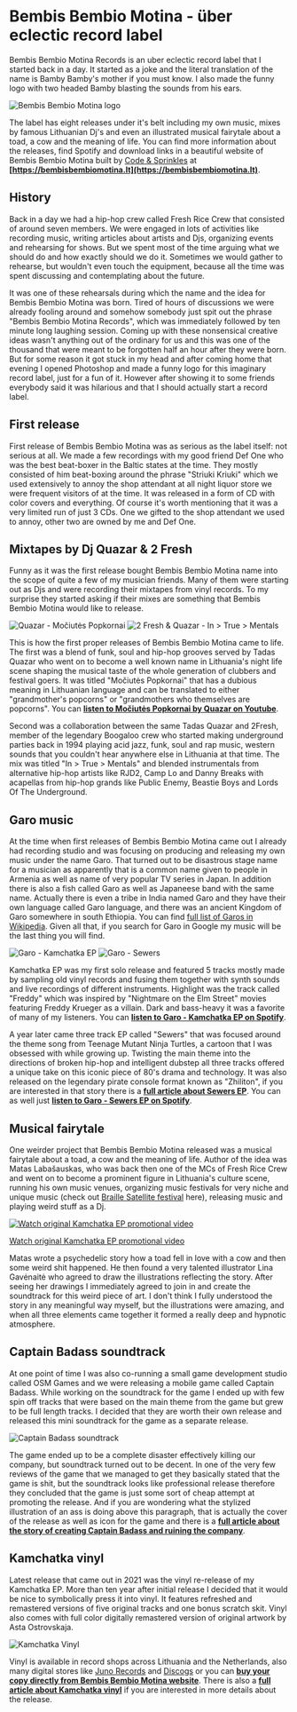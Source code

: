 # Bembis Bembio Motina - über eclectic record label

Bembis Bembio Motina Records is an uber eclectic record label that I started back in a day. It started as a joke and the literal translation of the name is Bamby Bamby's mother if you must know. I also made the funny logo with two headed Bamby blasting the sounds from his ears.

![Bembis Bembio Motina logo](https://tamulaitis.lt/images/bembis-bembio-motina/bembis-bembio-motina-logo-strip-colorful.webp#full-width)

The label has eight releases under it's belt including my own music, mixes by famous Lithuanian Dj's and even an illustrated musical fairytale about a toad, a cow and the meaning of life. You can find more information about the releases, find Spotify and download links in a beautiful website of Bembis Bembio Motina built by [Code & Sprinkles](https://codeandsprinkles.com) at **[https://bembisbembiomotina.lt](https://bembisbembiomotina.lt)**.


## History

Back in a day we had a hip-hop crew called Fresh Rice Crew that consisted of around seven members. We were engaged in lots of activities like recording music, writing articles about artists and Djs, organizing events and rehearsing for shows. But we spent most of the time arguing what we should do and how exactly should we do it. Sometimes we would gather to rehearse, but wouldn't even touch the equipment, because all the time was spent discussing and contemplating about the future.

It was one of these rehearsals during which the name and the idea for Bembis Bembio Motina was born. Tired of hours of discussions we were already fooling around and somehow somebody just spit out the phrase "Bembis Bembio Motina Records", which was immediately followed by ten minute long laughing session. Coming up with these nonsensical creative ideas wasn't anything out of the ordinary for us and this was one of the thousand that were meant to be forgotten half an hour after they were born. But for some reason it got stuck in my head and after coming home that evening I opened Photoshop and made a funny logo for this imaginary record label, just for a fun of it. However after showing it to some friends everybody said it was hilarious and that I should actually start a record label.


## First release

First release of Bembis Bembio Motina was as serious as the label itself: not serious at all. We made a few recordings with my good friend Def One who was the best beat-boxer in the Baltic states at the time. They mostly consisted of him beat-boxing around the phrase "Striuki Kriuki" which we used extensively to annoy the shop attendant at all night liquor store we were frequent visitors of at the time. It was released in a form of CD with color covers and everything. Of course it's worth mentioning that it was a very limited run of just 3 CDs. One we gifted to the shop attendant we used to annoy, other two are owned by me and Def One.


## Mixtapes by Dj Quazar & 2 Fresh

Funny as it was the first release bought Bembis Bembio Motina name into the scope of quite a few of my musician friends. Many of them were starting out as Djs and were recording their mixtapes from vinyl records. To my surprise they started asking if their mixes are something that Bembis Bembio Motina would like to release.

![Quazar - Močiutės Popkornai](https://bembisbembiomotina.lt/assets/images/releases/quazar-mociutes-popkornai-bbm-002-bembis-bembio-motina.jpg)
![2 Fresh & Quazar - In > True > Mentals](https://bembisbembiomotina.lt/assets/images/releases/2-fresh-and-quazar-in-true-mentals-bbm003-bembis-bembio-motina.jpg)

This is how the first proper releases of Bembis Bembio Motina came to life. The first was a blend of funk, soul and hip-hop grooves served by Tadas Quazar who went on to become a well known name in Lithuania's night life scene shaping the musical taste of the whole generation of clubbers and festival goers. It was titled "Močiutės Popkornai" that has a dubious meaning in Lithuanian language and can be translated to either "grandmother's popcorns" or "grandmothers who themselves are popcorns". You can **[listen to Močiutės Popkornai by Quazar on Youtube](https://www.youtube.com/watch?v=Bmdl4pIapWY)**.

Second was a collaboration between the same Tadas Quazar and 2Fresh, member of the legendary Boogaloo crew who started making underground parties back in 1994 playing acid jazz, funk, soul and rap music, western sounds that you couldn't hear anywhere else in Lithuania at that time. The mix was titled "In > True > Mentals" and blended instrumentals from alternative hip-hop artists like RJD2, Camp Lo and Danny Breaks with acapellas from hip-hop grands like Public Enemy, Beastie Boys and Lords Of The Underground.


## Garo music

At the time when first releases of Bembis Bembio Motina came out I already had recording studio and was focusing on producing and releasing my own music under the name Garo. That turned out to be disastrous stage name for a musician as apparently that is a common name given to people in Armenia as well as name of very popular TV series in Japan. In addition there is also a fish called Garo as well as Japaneese band with the same name. Actually there is even a tribe in India named Garo and they have their own language called Garo language, and there was an ancient Kingdom of Garo somewhere in south Ethiopia. You can find [full list of Garos in Wikipedia](https://en.wikipedia.org/wiki/Garo). Given all that, if you search for Garo in Google my music will be the last thing you will find.

![Garo - Kamchatka EP](https://bembisbembiomotina.lt/assets/images/releases/garo-kamchatka-ep-bbm005-bembis-bembio-motina.jpg)
![Garo - Sewers](https://bembisbembiomotina.lt/assets/images/releases/garo-sewers-cover-bbm007-bembis-bembio-motina.jpg)

Kamchatka EP was my first solo release and featured 5 tracks mostly made by sampling old vinyl records and fusing them together with synth sounds and live recordings of different instruments. Highlight was the track called "Freddy" which was inspired by "Nightmare on the Elm Street" movies featuring Freddy Krueger as a villain. Dark and bass-heavy it was a favorite of many of my listeners. You can **[listen to Garo - Kamchatka EP on Spotify](https://open.spotify.com/album/3MFM6vUUTnfpY3vG2Wu7vI)**.

A year later came three track EP called "Sewers" that was focused around the theme song from Teenage Mutant Ninja Turtles, a cartoon that I was obsessed with while growing up. Twisting the main theme into the directions of broken hip-hop and intelligent dubstep all three tracks offered a unique take on this iconic piece of 80's drama and technology. It was also released on the legendary pirate console format known as "Zhiliton", if you are interested in that story there is a **[full article about Sewers EP](/project/sewers)**. You can as well just **[listen to Garo - Sewers EP on Spotify](https://open.spotify.com/album/3OJ5DJ02jQtQ73MY64A2po)**.


## Musical fairytale

One weirder project that Bembis Bembio Motina released was a musical fairytale about a toad, a cow and the meaning of life. Author of the idea was Matas Labašauskas, who was back then one of the MCs of Fresh Rice Crew and went on to become a prominent figure in Lithuania's culture scene, running his own music venues, organizing music festivals for very niche and unique music (check out [Braille Satellite festival](https://www.braille-satellite.pro/) here), releasing music and playing weird stuff as a Dj.

[![Watch original Kamchatka EP promotional video](https://img.youtube.com/vi/BhEqNMn_AQw/0.jpg)](https://www.youtube.com/watch?v=BhEqNMn_AQw)

[Watch original Kamchatka EP promotional video](https://www.youtube.com/watch?v=BhEqNMn_AQw#aspect_1_1)

Matas wrote a psychedelic story how a toad fell in love with a cow and then some weird shit happened. He then found a very talented illustrator Lina Gavėnaitė who agreed to draw the illustrations reflecting the story. After seeing her drawings I immediately agreed to join in and create the soundtrack for this weird piece of art. I don't think I fully understood the story in any meaningful way myself, but the illustrations were amazing, and when all three elements came together it formed a really deep and hypnotic atmosphere.


## Captain Badass soundtrack

At one point of time I was also co-running a small game development studio called OSM Games and we were releasing a mobile game called Captain Badass. While working on the soundtrack for the game I ended up with few spin off tracks that were based on the main theme from the game but grew to be full length tracks. I decided that they are worth their own release and released this mini soundtrack for the game as a separate release.

![Captain Badass soundtrack](https://bembisbembiomotina.lt/assets/images/releases/captain-badass-captain-badass-bbm008-bembis-bembio-motina.jpg)

The game ended up to be a complete disaster effectively killing our company, but soundtrack turned out to be decent. In one of the very few reviews of the game that we managed to get they basically stated that the game is shit, but the soundtrack looks like professional release therefore they concluded that the game is just some sort of cheap attempt at promoting the release. And if you are wondering what the stylized illustration of an ass is doing above this paragraph, that is actually the cover of the release as well as icon for the game and there is a **[full article about the story of creating Captain Badass and ruining the company](/project/captain-badass)**.


## Kamchatka vinyl

Latest release that came out in 2021 was the vinyl re-release of my Kamchatka EP. More than ten year after initial release I decided that it would be nice to symbolically press it into vinyl. It features refreshed and remastered versions of five original tracks and one bonus scratch skit. Vinyl also comes with full color digitally remastered version of original artwork by Asta Ostrovskaja.

![Kamchatka Vinyl](https://tamulaitis.lt/images/kamchatka-vinyl/garo-kamchatka-ep-vinyl.webp)

Vinyl is available in record shops across Lithuania and the Netherlands, also many digital stores like [Juno Records](https://www.juno.co.uk/products/garo-kamchatka-ep/850677-01/) and [Discogs](https://www.discogs.com/sell/release/20753818) or you can **[buy your copy directly from Bembis Bembio Motina website](https://bembisbembiomotina.lt)**. There is also a **[full article about Kamchatka vinyl](/project/kamchatka-vinyl)** if you are interested in more details about the release.

<!-- This is v1.0 of this article. -->